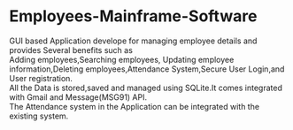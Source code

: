 # Employees-Mainframe-Software
GUI based Application develope for managing employee details and provides Several benefits such as <br/>
Adding employees,Searching employees, Updating employee information,Deleting employees,Attendance System,Secure User Login,and User registration. <br/>
All the Data is stored,saved and managed using SQLite.It comes integrated with Gmail and Message(MSG91) API. <br/>
The Attendance system in the Application can be integrated with the existing system.
